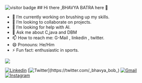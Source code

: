 <!--[![HitCount](http://hits.dwyl.com/bhavya-batra/bhavya-batra)](http://hits.dwyl.com/bhavya-batra/bhavya-batra)-->
<img src="https://visitor-badge.laobi.icu/badge?page_id=bhavya-batra" alt="visitor badge"/>
## Hi there ,BHAVYA BATRA here 👋

<!--
**bhavya-batra/bhavya-batra** is a ✨ _special_ ✨ repository because its `README.md` (this file) appears on your GitHub profile.

 Here are some ideas :
 -->
- 🔭 I’m currently working on brushing up my skills.
- 👯 I’m looking to collaborate on projects.
- 🤔 I’m looking for help with AI.
- 💬 Ask me about C,java and DBM
- 📫 How to reach me: G-Mail , linkedin , twitter.
- 😄 Pronouns: He/Him
- ⚡ Fun fact: enthusiastic in sports.

<img src='https://github-readme-stats.vercel.app/api?username=bhavya-batra&&show_icons=true&title_color=ff0000&icon_color=bb2acf&text_color=7fffd4&bg_color=151515'>

[![Linkedin](https://img.shields.io/badge/Bhavya_Batra-black?style=flat&logo=Linkedin&logoColor=blue&link=https://www.linkedin.com/in/bhavya-batra-915490196/)](https://www.linkedin.com/in/bhavya-batra-915490196/)
[![Twitter](https://img.shields.io/badge/Bhavya_Batra-black?style=flat&logo=Twitter&logoColor=blue&link=https://twitter.com/_bhavya_bob_)](https://twitter.com/_bhavya_bob_)
[![Gmail](https://img.shields.io/badge/Bhavya_Batra-black?style=flat&logo=Gmail&logoColor=brown&link=https://mail.google.com/mail/u/0/#inbox)](https://mail.google.com/mail/u/1/#inbox)
[![Instagram](https://img.shields.io/badge/Bhavya_Batra-black?style=flat&logo=Instagram&logoColor=pink&link=https:www.instagram.com/_bhavya_bob_/)](https://www.instagram.com/_bhavya_bob_/)
